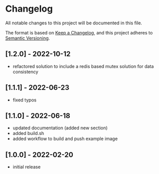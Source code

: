 # Changelog

All notable changes to this project will be documented in this file.

The format is based on [Keep a Changelog](https://keepachangelog.com/en/1.0.0/),
and this project adheres to [Semantic Versioning](https://semver.org/spec/v2.0.0.html).

## [1.2.0] - 2022-10-12

- refactored solution to include a redis based mutex solution for data consistency

## [1.1.1] - 2022-06-23

- fixed typos

## [1.1.0] - 2022-06-18

- updated documentation (added new section)
- added build.sh
- added workflow to build and push example image

## [1.0.0] - 2022-02-20

- initial release
